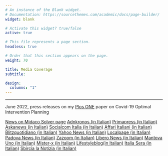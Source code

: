 ```yaml
---
# An instance of the Blank widget.
# Documentation: https://sourcethemes.com/academic/docs/page-builder/
widget: blank

# Activate this widget? true/false
active: true

# This file represents a page section.
headless: true

# Order that this section appears on the page.
weight: 70

title: Media Coverage
subtitle: 

design:
  columns: "1"
---
```

---

June 2022, press releases on my <a href="https://journals.plos.org/plosone/article?id=10.1371/journal.pone.0269830">Plos ONE</a> paper on Covid-19 Optimal Intervention Planning

<a href="http://www.midaco-solver.com/index.php/component/content/article?id=240)">News on Midaco Solver page</a> <a href="https://www.adnkronos.com/covid-e-poi-uno-strumento-per-gestire-future-pandemie_6VVbKxSb449PPoq5j4TRfN">Adnkronos (in Italian)</a> <a href="http://www.primapress.it/tecnologia/salute-benessere/7-tech/salutebenessere/emergenza-pandemica-una-ricerca-italiana-stabilisce-i-modelli-d-intervento-per-contenere-la-diffusione.html">Primapress (in Italian)</a> <a href="http://maeci.askanews.it/nT/index.php?u=586&c=5191&t=20220613">Askanews (in Italian)</a> <a href="https://socialcomitalia.com/magazine/framework-per-lottimizzazione-della-logistica-vaccinale-in-situazioni-di-emergenza-pandemica/">Socialcom Italia (in Italian)</a> <a href="https://www.affaritaliani.it/roma/gestire-le-pandemie-ora-si-puo-lo-strumento-per-ottimizzare-gli-interventi-801431.html">Affari Italiani (in Italian)</a> <a href="https://www.blitzquotidiano.it/salute/pubblicato-il-primo-articolo-scientifico-su-un-framework-per-lottimizzazione-della-logistica-vaccinale-3476797/">Blitzquotidiano (in Italian)</a> <a href="https://it.notizie.yahoo.com/covid-e-poi-uno-strumento-122001272.html">Yahoo News (in Italian)</a> <a href="https://www.localpage.eu/2022/06/16/covid-e-poi-uno-strumento-per-gestire-future-pandemie/">Localpage (in Italian)</a> <a href="http://www.padovanews.it/2022/06/16/covid-e-poi-uno-strumento-per-gestire-future-pandemie/">Padova News (in Italian)</a> <a href="https://www.zazoom.it/2022-06-16/covid-e-poi-uno-strumento-per-gestire-future-pandemie/11081482/">Zazoom (in Italian)</a> <a href="https://247.libero.it/focus/57306753/41819/emergenza-pandemica-una-ricerca-italiana-stabilisce-i-modelli-d-intervento-per-contenere-la-diffusione/">Libero News (in Italian)</a> <a href="https://mantovauno.it/salute/covid-e-poi-uno-strumento-per-gestire-future-pandemie/">Mantova Uno (in Italian)</a> <a href="https://www.mister-x.it/notizie/dettaglio.php?id=32775726&title=pubblicato-il-primo-articolo-scientifico-su-un-framework-per-l%E2%80%99ottimizzazione-della-logistica-vaccinale">Mister-x (in Italian)</a> <a href="https://www.lifestyleblog.it/blog/2022/06/covid-e-poi-uno-strumento-per-gestire-future-pandemie/">Lifestyleblog(in Italian)</a> <a href="https://www.italiasera.it/covid-e-poi-uno-strumento-per-gestire-future-pandemie/">Italia Sera (in Italian)</a> <a href="https://www.sbircialanotizia.it/covid-e-poi-uno-strumento-per-gestire-future-pandemie/">Sbircia la Notizia (in Italian)</a>









